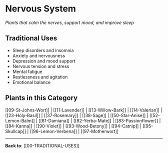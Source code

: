 # Nervous System

*Plants that calm the nerves, support mood, and improve sleep*

## Traditional Uses
- Sleep disorders and insomnia
- Anxiety and nervousness
- Depression and mood support
- Nervous tension and stress
- Mental fatigue
- Restlessness and agitation
- Emotional balance

## Plants in this Category

[[09-St-Johns-Wort]] | [[11-Lavender]] | [[13-Willow-Bark]] | [[14-Valerian]] | [[23-Holy-Basil]] | [[37-Rosemary]] | [[38-Sage]] | [[50-Star-Anise]] | [[52-Lemon-Balm]] | [[81-Damiana]] | [[82-Yerba-Mate]] | [[83-Passionflower]] | [[84-Kanna]] | [[90-Violet]] | [[93-Wood-Betony]] | [[94-Catnip]] | [[95-Skullcap]] | [[96-Lemon-Verbena]] | [[97-Motherwort]]

---

**Back to**: [[00-TRADITIONAL-USES]]